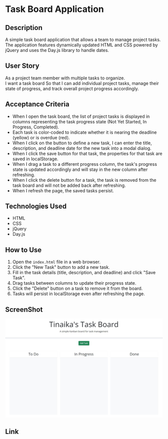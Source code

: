 # Task Board Application

## Description
A simple task board application that allows a team to manage project tasks. The application features dynamically updated HTML and CSS powered by jQuery and uses the Day.js library to handle dates.

## User Story
As a project team member with multiple tasks to organize.<br>
I want a task board 
So that I can add individual project tasks, manage their state of progress, and track overall project progress accordingly.

## Acceptance Criteria
- When I open the task board, the list of project tasks is displayed in columns representing the task progress state (Not Yet Started, In Progress, Completed).<br>
- Each task is color-coded to indicate whether it is nearing the deadline (yellow) or is overdue (red).<br>
- When I click on the button to define a new task, I can enter the title, description, and deadline date for the new task into a modal dialog.<br>
- When I click the save button for that task, the properties for that task are saved in localStorage.<br>
- When I drag a task to a different progress column, the task's progress state is updated accordingly and will stay in the new column after refreshing.<br>
- When I click the delete button for a task, the task is removed from the task board and will not be added back after refreshing.<br>
- When I refresh the page, the saved tasks persist.

## Technologies Used
- HTML<br>
- CSS<br>
- jQuery<br>
- Day.js<br>

## How to Use
1. Open the `index.html` file in a web browser.<br>
2. Click the "New Task" button to add a new task.<br>
3. Fill in the task details (title, description, and deadline) and click "Save Task".<br>
4. Drag tasks between columns to update their progress state.<br>
5. Click the "Delete" button on a task to remove it from the board.<br>
6. Tasks will persist in localStorage even after refreshing the page.<br>


## ScreenShot
![screenshot](assets/screenshot.JPG)


## Link
